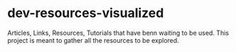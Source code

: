 # dev-resources-visualized
Articles, Links, Resources, Tutorials that have benn waiting to be used. This project is meant to gather all the resources to be explored.
